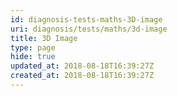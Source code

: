 ```yaml
---
id: diagnosis-tests-maths-3D-image
uri: diagnosis/tests/maths/3d-image
title: 3D Image
type: page
hide: true
updated_at: 2018-08-18T16:39:27Z
created_at: 2018-08-18T16:39:27Z
---
```


